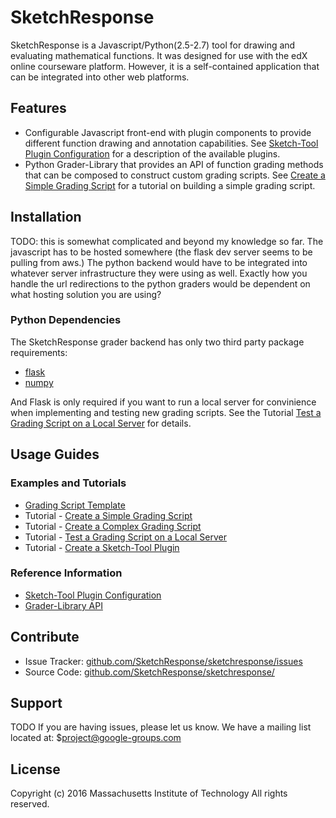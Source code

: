 SketchResponse
===========

SketchResponse is a Javascript/Python(2.5-2.7) tool for drawing and evaluating
mathematical functions. It was designed for use with the edX online
courseware platform. However, it is a self-contained application that can be
integrated into other web platforms.

Features
--------

- Configurable Javascript front-end with plugin components to provide different
function drawing and annotation capabilities. See
[Sketch-Tool Plugin Configuration](docs/probconfig_plugins.md) for a description of the available
plugins.
- Python Grader-Library that provides an API of function grading methods that can be
composed to construct custom grading scripts. See
[Create a Simple Grading Script](docs/simple_grader.md) for a tutorial on building
a simple grading script.

Installation
------------

TODO: this is somewhat complicated and beyond my knowledge so far. The
javascript has to be hosted somewhere (the flask dev server seems to be
pulling from aws.) The python backend would have to be integrated into
whatever server infrastructure they were using as well. Exactly how you
handle the url redirections to the python graders would be dependent on
what hosting solution you are using?

### Python Dependencies

The SketchResponse grader backend has only two third party package requirements:

* [flask](http://flask.pocoo.org/)
* [numpy](http://www.numpy.org/)

And Flask is only required if you want to run a local server for convinience when implementing and testing new grading scripts. See the Tutorial [Test a Grading Script on a Local Server](docs/local_test.md) for details.

Usage Guides
-----------

### Examples and Tutorials
- [Grading Script Template](docs/grader_template.py)
- Tutorial - [Create a Simple Grading Script](docs/simple_grader.md)
- Tutorial - [Create a Complex Grading Script](docs/complex_grader.md)
- Tutorial - [Test a Grading Script on a Local Server](docs/local_testing.md)
- Tutorial - [Create a Sketch-Tool Plugin](docs/create_plugin.md)

### Reference Information
- [Sketch-Tool Plugin Configuration](docs/probconfig_plugins.md)
- [Grader-Library API](https://SketchResponse.github.io/)


Contribute
----------

- Issue Tracker: [github.com/SketchResponse/sketchresponse/issues](https://github.com/SketchResponse/sketchresponse/issues)
- Source Code: [github.com/SketchResponse/sketchresponse/](https://github.com/SketchResponse/sketchresponse/)

Support
-------

TODO
If you are having issues, please let us know.
We have a mailing list located at: $project@google-groups.com

License
-------

Copyright (c) 2016 Massachusetts Institute of Technology
All rights reserved.
